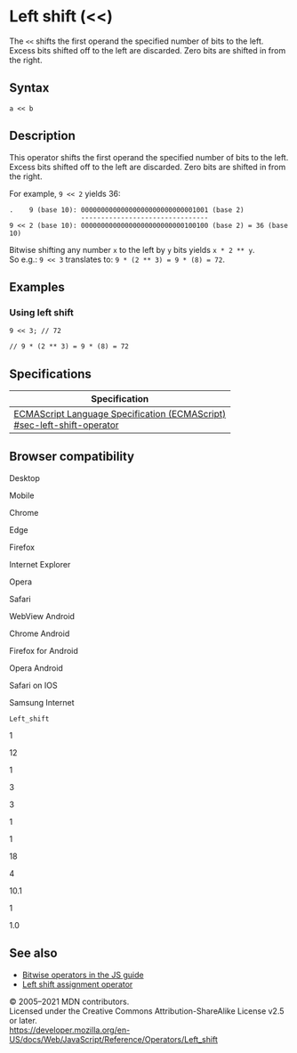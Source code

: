 Left shift (&lt;&lt;)
=====================

The `<<` shifts the first operand the specified number of bits to the left. Excess bits shifted off to the left are discarded. Zero bits are shifted in from the right.

Syntax
------

    a << b

Description
-----------

This operator shifts the first operand the specified number of bits to the left. Excess bits shifted off to the left are discarded. Zero bits are shifted in from the right.

For example, `9 << 2` yields 36:

    .    9 (base 10): 00000000000000000000000000001001 (base 2)
                      --------------------------------
    9 << 2 (base 10): 00000000000000000000000000100100 (base 2) = 36 (base 10)

Bitwise shifting any number `x` to the left by `y` bits yields `x * 2 ** y`.  
So e.g.: `9 << 3` translates to: `9 * (2 ** 3) = 9 * (8) = 72`.

Examples
--------

### Using left shift

    9 << 3; // 72

    // 9 * (2 ** 3) = 9 * (8) = 72

Specifications
--------------

<table><thead><tr class="header"><th>Specification</th></tr></thead><tbody><tr class="odd"><td><a href="https://tc39.es/ecma262/#sec-left-shift-operator">ECMAScript Language Specification (ECMAScript)<br />
<span class="small">#sec-left-shift-operator</span></a></td></tr></tbody></table>

Browser compatibility
---------------------

Desktop

Mobile

Chrome

Edge

Firefox

Internet Explorer

Opera

Safari

WebView Android

Chrome Android

Firefox for Android

Opera Android

Safari on IOS

Samsung Internet

`Left_shift`

1

12

1

3

3

1

1

18

4

10.1

1

1.0

See also
--------

-   [Bitwise operators in the JS guide](https://developer.mozilla.org/en-US/docs/Web/JavaScript/Guide/Expressions_and_Operators#bitwise)
-   [Left shift assignment operator](left_shift_assignment)

© 2005–2021 MDN contributors.  
Licensed under the Creative Commons Attribution-ShareAlike License v2.5 or later.  
<a href="https://developer.mozilla.org/en-US/docs/Web/JavaScript/Reference/Operators/Left_shift" class="_attribution-link">https://developer.mozilla.org/en-US/docs/Web/JavaScript/Reference/Operators/Left_shift</a>

